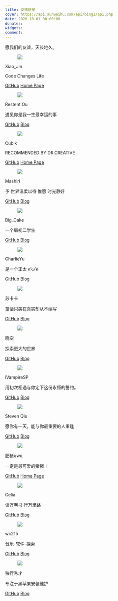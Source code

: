 ```yaml
---
title: 友情链接
cover: https://api.sunweihu.com/api/bing1/api.php
date: 2020-10-01 00:00:00
donates:
widgets:
comment:
---
```

愿我们的友谊，天长地久。
<!-- 欢迎和本站互换友情链接。要求如下

- 博客内容不得存在违反中华人民共和国，中华人民共和国香港特别行政区和美国加利福尼亚州相关法律的内容
- 博客服务器位于国内的需要通过备案
- 文章尽量原创，不得存在过多的广告，最好是技术类博客

``` md 站点信息
title: Nofated's Blog
subtitle: I hope to be with you everyday.
link1: https://blog.nofated.win
link2: https://nofated.win
github: https://github.com/Nofated095
avatar: https://pic.rmb.bdstatic.com/bjh/020a46e8318d66b55d73afe31805d653.jpeg
```

<link rel="stylesheet" href="https://cdn.jsdelivr.net/npm/mdui@1.0.0/dist/css/mdui.min.css">
<script src="https://cdn.jsdelivr.net/npm/mdui@1.0.0/dist/js/mdui.min.js"></script-->

<div class="card">
<div class="card-content">
  <div class="media">
      <div class="media-left">
        <figure class="image is-48x48">
          <img src="https://xiaojin233.cn/img/avator.png">
        </figure>
      </div>
      <div class="media-content">
        <p class="title is-4">Xiao_Jin</p>
        <p class="subtitle is-6">Code Changes Life</p>
      </div>
    </div>
    </div>
  <footer class="card-footer">
    <a href="https://github.com/Jinzhijie" class="card-footer-item">GitHub</a>
    <a href="https://xiaojin233.cn" class="card-footer-item">Home Page</a>
  </footer>
</div>
<div class="card">
<div class="card-content">
  <div class="media">
      <div class="media-left">
        <figure class="image is-48x48">
          <img src="https://cdn.jsdelivr.net/gh/Restent/Restent/avatar.jpg">
        </figure>
      </div>
      <div class="media-content">
        <p class="title is-4">Restent Ou</p>
        <p class="subtitle is-6">遇见你是我一生最幸运的事</p>
      </div>
    </div>
    </div>
  <footer class="card-footer">
    <a href="https://github.com/Restent" class="card-footer-item">GitHub</a>
    <a href="https://blog.restent.win/" class="card-footer-item">Blog</a>
  </footer>
</div>
<div class="card">
<div class="card-content">
  <div class="media">
      <div class="media-left">
        <figure class="image is-48x48">
          <img src="https://cdn.jsdelivr.net/gh/Cubik65536/cubik-favicons@main/CubikLogo.png">
        </figure>
      </div>
      <div class="media-content">
        <p class="title is-4">Cubik</p>
        <p class="subtitle is-6">RECOMMENDED BY DR.CREATIVE</p>
      </div>
    </div>
    </div>
  <footer class="card-footer">
    <a href="https://github.com/cubik65536" class="card-footer-item">GitHub</a>
    <a href="https://www.cubik65536.top" class="card-footer-item">Home Page</a>
  </footer>
</div>
<div class="card">
<div class="card-content">
  <div class="media">
      <div class="media-left">
        <figure class="image is-48x48">
          <img src="https://cdn.jsdelivr.net/gh/Mashirl/Blog/source/images/avatar.jpg">
        </figure>
      </div>
      <div class="media-content">
        <p class="title is-4">Mashirl</p>
        <p class="subtitle is-6">予 世界温柔以待 惟愿 时光静好</p>
      </div>
    </div>
    </div>
  <footer class="card-footer">
    <a href="https://github.com/Mashirl" class="card-footer-item">GitHub</a>
    <a href="https://mashirl.com/" class="card-footer-item">Blog</a>
  </footer>
</div>
<div class="card">
<div class="card-content">
  <div class="media">
      <div class="media-left">
        <figure class="image is-48x48">
          <img src="https://cdn.jsdelivr.net/gh/Big-Cake-jpg/Image_For_My_Blog/tx.jpg">
        </figure>
      </div>
      <div class="media-content">
        <p class="title is-4">Big_Cake</p>
        <p class="subtitle is-6">一个屑初二学生</p>
      </div>
    </div>
    </div>
  <footer class="card-footer">
    <a href="https://github.com/Big-Cake-jpg" class="card-footer-item">GitHub</a>
    <a href="https://bigcake.cakemc.top" class="card-footer-item">Blog</a>
  </footer>
</div>
<!-- div class="card">
<div class="card-content">
  <div class="media">
      <div class="media-left">
        <figure class="image is-48x48">
          <img src="https://xiaohaoxh.cn/wp-content/uploads/2021/04/logomaker.png">
        </figure>
      </div>
      <div class="media-content">
        <p class="title is-4">Xiaohaoxh</p>
        <p class="subtitle is-6">一个深圳初中生的原创生活书~</p>
      </div>
    </div>
    </div>
  <footer class="card-footer">
    <a href="https://github.com/Xiaohaoxh520" class="card-footer-item">GitHub</a>
    <a href="https://xiaohaoxh.cn/" class="card-footer-item">Blog</a>
  </footer>
</div -->
<div class="card">
<div class="card-content">
  <div class="media">
      <div class="media-left">
        <figure class="image is-48x48">
          <img src="https://blog.charlie.moe/images/avatar.png">
        </figure>
      </div>
      <div class="media-content">
        <p class="title is-4">CharlieYu</p>
        <p class="subtitle is-6">是一个正太 ฅ’ω’ฅ</p>
      </div>
    </div>
    </div>
  <footer class="card-footer">
    <a href="https://github.com/CharlieYu4994" class="card-footer-item">GitHub</a>
    <a href="https://blog.charlie.moe" class="card-footer-item">Blog</a>
  </footer>
</div>
<div class="card">
<div class="card-content">
  <div class="media">
      <div class="media-left">
        <figure class="image is-48x48">
          <img src="https://cdn.jsdelivr.net/npm/skx@0.2.3/avatar/96x96.png">
        </figure>
      </div>
      <div class="media-content">
        <p class="title is-4">苏卡卡</p>
        <p class="subtitle is-6">童话只美在真实却从不续写</p>
      </div>
    </div>
    </div>
  <footer class="card-footer">
    <a href="https://github.com/SukkaW" class="card-footer-item">GitHub</a>
    <a href="https://blog.skk.moe/" class="card-footer-item">Blog</a>
  </footer>
</div>
<div class="card">
<div class="card-content">
  <div class="media">
      <div class="media-left">
        <figure class="image is-48x48">
          <img src="https://blog.moeworld.tech/wp-content/uploads/2019/07/10_avatar_big_waifu2x_art_noise1_scale_tta_1.png">
        </figure>
      </div>
      <div class="media-content">
        <p class="title is-4">晓空</p>
        <p class="subtitle is-6">探索更大的世界</p>
      </div>
    </div>
    </div>
  <footer class="card-footer">
    <a href="https://github.com/kjzh001" class="card-footer-item">GitHub</a>
    <a href="https://blog.moeworld.tech/" class="card-footer-item">Blog</a>
  </footer>
</div>
<div class="card">
<div class="card-content">
  <div class="media">
      <div class="media-left">
        <figure class="image is-48x48">
          <img src="https://fdn.geekzu.org/avatar/9116fc3de8f9a46668beb1a6b7dbcbcd">
        </figure>
      </div>
      <div class="media-content">
        <p class="title is-4">iVampireSP</p>
        <p class="subtitle is-6">用初次相遇与你定下这份永恒的誓约。</p>
      </div>
    </div>
    </div>
  <footer class="card-footer">
    <a href="https://github.com/iVampireSP" class="card-footer-item">GitHub</a>
    <a href="https://ivampiresp.com/" class="card-footer-item">Blog</a>
  </footer>
</div>
<div class="card">
<div class="card-content">
  <div class="media">
      <div class="media-left">
        <figure class="image is-48x48">
          <img src="https://www.littleqiu.net/images/Avatar.png">
        </figure>
      </div>
      <div class="media-content">
        <p class="title is-4">Steven Qiu</p>
        <p class="subtitle is-6">愿你有一天，能与你最重要的人重逢</p>
      </div>
    </div>
    </div>
  <footer class="card-footer">
    <a href="https://github.com/tnqzh123" class="card-footer-item">GitHub</a>
    <a href="https://www.littleqiu.net/" class="card-footer-item">Blog</a>
  </footer>
</div>
<div class="card">
<div class="card-content">
  <div class="media">
      <div class="media-left">
        <figure class="image is-48x48">
          <img src="https://open.cdn.feizhuqwq.com/faviconHD.jpg">
        </figure>
      </div>
      <div class="media-content">
        <p class="title is-4">肥猪qwq</p>
        <p class="subtitle is-6">一定是最可爱的猪猪！</p>
      </div>
    </div>
    </div>
  <footer class="card-footer">
    <a href="https://github.com/feizhuqwq" class="card-footer-item">GitHub</a>
    <a href="https://www.feizhuqwq.com/" class="card-footer-item">Home Page</a>
  </footer>
</div>
<div class="card">
<div class="card-content">
  <div class="media">
      <div class="media-left">
        <figure class="image is-48x48">
          <img src="https://cdn.jsdelivr.net/gh/liangchuxin/blog-files@master/img/20210306130253.jpg">
        </figure>
      </div>
      <div class="media-content">
        <p class="title is-4">Celia</p>
        <p class="subtitle is-6">读万卷书 行万里路</p>
      </div>
    </div>
    </div>
  <footer class="card-footer">
    <a href="https://github.com/liangchuxin" class="card-footer-item">GitHub</a>
    <a href="https://blog.becomingcelia.com/" class="card-footer-item">Blog</a>
  </footer>
</div>
<div class="card">
<div class="card-content">
  <div class="media">
      <div class="media-left">
        <figure class="image is-48x48">
          <img src="http://wc215.byethost10.com/zb_users/avatar/1.png">
        </figure>
      </div>
      <div class="media-content">
        <p class="title is-4">wc215</p>
        <p class="subtitle is-6">音乐-软件-探索</p>
      </div>
    </div>
    </div>
  <footer class="card-footer">
    <a href="https://github.com/wc915760215" class="card-footer-item">GitHub</a>
    <a href="http://wc215.byethost10.com/" class="card-footer-item">Blog</a>
  </footer>
</div>
<div class="card">
<div class="card-content">
  <div class="media">
      <div class="media-left">
        <figure class="image is-48x48">
          <img src="https://shuiyunxc.github.io/images/avatar.png">
        </figure>
      </div>
      <div class="media-content">
        <p class="title is-4">独行秀才</p>
        <p class="subtitle is-6">专注于黑苹果安装维护</p>
      </div>
    </div>
    </div>
  <footer class="card-footer">
    <a href="https://github.com/shuiyunxc" class="card-footer-item">GitHub</a>
    <a href="https://shuiyunxc.github.io/" class="card-footer-item">Blog</a>
  </footer>
</div>

<!-- body class="mdui-loaded">
    <div class="mdui-container-fluid">
            <div class="mdui-col-xs-12 mdui-col-sm-6"><br>
                <a href="https://blog.bangbang93.com/" target="_blank">
                    <div class="mdui-card mdui-hoverable mdui-ripple">
                        <div class="mdui-card-header">
                        <img class="mdui-card-header-avatar" src="https://tva3.sinaimg.cn/crop.0.0.200.200.200/56e0fc78jw1e8qgp5bmzyj2050050aa8.jpg">
                        <div class="mdui-card-header-title">bangbang93.blog()</div>
                        <div class="mdui-card-header-subtitle">bangbang93常驻据点</div>
                        </div>
                    </div>
                </a>
            </div>
            <div class="mdui-col-xs-12 mdui-col-sm-6"><br>
                <a href="https://www.runningcheese.com/" target="_blank">
                    <div class="mdui-card mdui-hoverable mdui-ripple">
                        <div class="mdui-card-header">
                        <img class="mdui-card-header-avatar" src="https://www.runningcheese.com/wp-content/uploads/2019/07/11/2019071115110119.png">
                        <div class="mdui-card-header-title">奔跑中的奶酪</div>
                        <div class="mdui-card-header-subtitle">有智，有趣，有爱</div>
                        </div>
                    </div>
                </a>
            </div>
            <div class="mdui-col-xs-12 mdui-col-sm-6"><br>
                <a href="https://www.52ecy.cn/" target="_blank">
                    <div class="mdui-card mdui-hoverable mdui-ripple">
                        <div class="mdui-card-header">
                        <img class="mdui-card-header-avatar" src="https://tvax4.sinaimg.cn/crop.0.0.640.640.180/78350c19ly8fjzdg8pbsqj20hs0hsmyu.jpg">
                        <div class="mdui-card-header-title">阿珏博客</div>
                        <div class="mdui-card-header-subtitle">逐梦，逐二次元，就如同你所看到的一样</div>
                        </div>
                    </div>
                </a>
            </div>
        </div>
    </div>
</body -->

<!--
该页面采用了 `Material Design` 的设计，下面是示例

``` HTML MDUI>folded
<link rel="stylesheet" href="https://cdn.jsdelivr.net/npm/mdui@1.0.0/dist/css/mdui.min.css"> // 加载主题文件
<script src="https://cdn.jsdelivr.net/npm/mdui@1.0.0/dist/js/mdui.min.js"></script>

<body class="mdui-loaded">
    <div class="mdui-container-fluid">
        <div class="mdui-row">
            <div class="mdui-col-xs-12 mdui-col-sm-6"><br>
                <a href="https://example.com" target="_blank">
                    <div class="mdui-card mdui-hoverable mdui-ripple">
                        <div class="mdui-card-header">
                        <img class="mdui-card-header-avatar" src="https://example.com/images/avatar.png">
                        <div class="mdui-card-header-title">YourNamehere</div>
                        <div class="mdui-card-header-subtitle">YourTexthere</div>
                        </div>
                    </div>
                </a>
            </div>
            <div class="mdui-col-xs-12 mdui-col-sm-6"><br>
                <a href="https://example1.com" target="_blank">
                    <div class="mdui-card mdui-hoverable mdui-ripple">
                        <div class="mdui-card-header">
                        <img class="mdui-card-header-avatar" src="https://example1.com/images/avatar.png">
                        <div class="mdui-card-header-title">YourNamehere</div>
                        <div class="mdui-card-header-subtitle">YourTexthere</div>
                        </div>
                    </div>
                </a>
            </div>
        </div>
    </div>
</body>
```
-->
